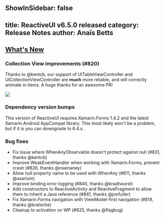 ShowInSidebar: false
---
title: ReactiveUI v6.5.0 released
category: Release Notes
author: Anaïs Betts
---

<!--excerpt-->

## [What's New](https://github.com/reactiveui/ReactiveUI/compare/6.4.0.1...6.5.0)

### Collection View improvements (#820)

Thanks to @kentcb, our support of UITableViewController and UICollectionViewController are **much** more reliable, and will correctly animate in items. A huge thanks for an awesome PR!

![](https://cloud.githubusercontent.com/assets/1901832/6593544/761d202e-c829-11e4-8b05-52a5a630a599.gif)

### Dependency version bumps

This version of ReactiveUI requires Xamarin.Forms 1.4.2 and the latest Xamarin.Android AppCompat library. This most likely won't be a problem, but if it is you can downgrade to 6.4.x. 

### Bug fixes
- Fix issue where WhenAnyObservable doesn't protect against null (#831, thanks @kentcb)
- Improve WeakEventHandler when working with Xamarin.Forms, prevent crash (#826, thanks @nsainaney)
- Allow null property name to be used with WhenAny (#811, thanks @asarium)
- Improve binding error logging (#840, thanks @bradtwurst)
- Add constructors to ReactiveActivity and ReactiveFragment to allow them to inherit a Java reference (#841, thanks @jonfuller)
- Fix Xamarin.Forms navigation with ViewModel-first navigation (#819, thanks @bratsche)
- Cleanup to activation on WP (#825, thanks @flagbug)
